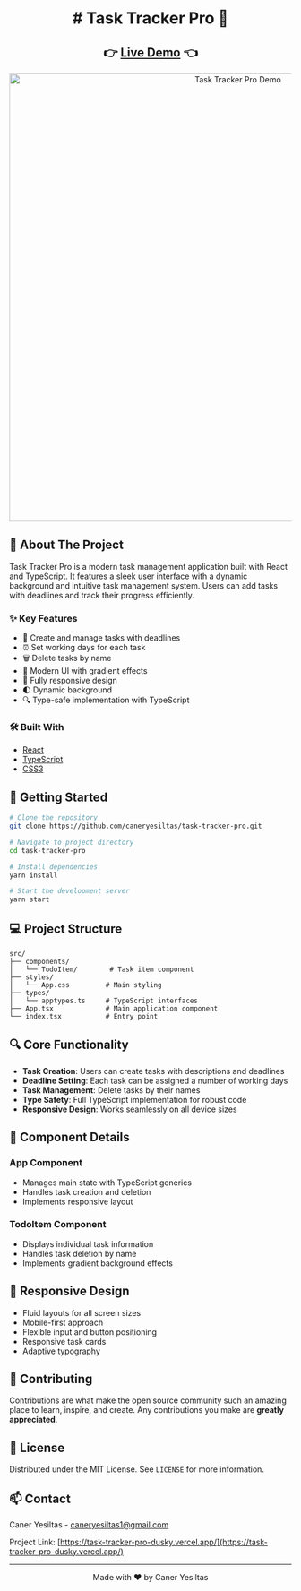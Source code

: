 <div align="center">
 <h1> 
# Task Tracker Pro 🧭
 </h1>
</div>


<div align="center">
  <h2>
    👉 <a href="https://task-tracker-pro-dusky.vercel.app/">Live Demo</a> 👈
  </h2>
</div>

<div align="center">
  <img src="/assets/Task-Tracker-Pro.gif" alt="Task Tracker Pro Demo" width="800"/>
</div>

## 📌 About The Project

Task Tracker Pro is a modern task management application built with React and TypeScript. It features a sleek user interface with a dynamic background and intuitive task management system. Users can add tasks with deadlines and track their progress efficiently.

### ✨ Key Features

- 🎯 Create and manage tasks with deadlines
- ⏰ Set working days for each task
- 🗑️ Delete tasks by name
- 💅 Modern UI with gradient effects
- 📱 Fully responsive design
- 🌓 Dynamic background
- 🔍 Type-safe implementation with TypeScript

### 🛠️ Built With

- [React](https://reactjs.org/)
- [TypeScript](https://www.typescriptlang.org/)
- [CSS3](https://developer.mozilla.org/en-US/docs/Web/CSS)

## 🚀 Getting Started

```bash
# Clone the repository
git clone https://github.com/caneryesiltas/task-tracker-pro.git

# Navigate to project directory
cd task-tracker-pro

# Install dependencies
yarn install

# Start the development server
yarn start
```

## 💻 Project Structure

```
src/
├── components/
│   └── TodoItem/        # Task item component
├── styles/
│   └── App.css         # Main styling
├── types/
│   └── apptypes.ts     # TypeScript interfaces
├── App.tsx             # Main application component
└── index.tsx           # Entry point
```

## 🔍 Core Functionality

- **Task Creation**: Users can create tasks with descriptions and deadlines
- **Deadline Setting**: Each task can be assigned a number of working days
- **Task Management**: Delete tasks by their names
- **Type Safety**: Full TypeScript implementation for robust code
- **Responsive Design**: Works seamlessly on all device sizes

## 🎯 Component Details

### App Component
- Manages main state with TypeScript generics
- Handles task creation and deletion
- Implements responsive layout

### TodoItem Component
- Displays individual task information
- Handles task deletion by name
- Implements gradient background effects

## 📱 Responsive Design

- Fluid layouts for all screen sizes
- Mobile-first approach
- Flexible input and button positioning
- Responsive task cards
- Adaptive typography

## 🤝 Contributing

Contributions are what make the open source community such an amazing place to learn, inspire, and create. Any contributions you make are **greatly appreciated**.

## 📄 License

Distributed under the MIT License. See `LICENSE` for more information.

## 📫 Contact

Caner Yesiltas - caneryesiltas1@gmail.com

Project Link: [https://task-tracker-pro-dusky.vercel.app/](https://task-tracker-pro-dusky.vercel.app/)

---

<div align="center">
  Made with ❤️ by Caner Yesiltas
</div>

